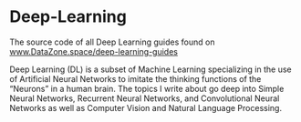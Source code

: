 # Deep-Learning
The source code of all Deep Learning guides found on www.DataZone.space/deep-learning-guides

Deep Learning (DL) is a subset of Machine Learning specializing in the use of Artificial Neural Networks to imitate the thinking functions of the “Neurons” in a human brain. The topics I write about go deep into Simple Neural Networks, Recurrent Neural Networks, and Convolutional Neural Networks as well as Computer Vision and Natural Language Processing.

